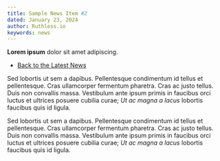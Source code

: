 ```yaml
---
title: Sample News Item #2
dated: January 23, 2024
author: Ruthless.io
keywords: news
---
```


**Lorem ipsum** dolor sit amet adipiscing.

* [Back to the Latest News](/news)

Sed lobortis ut sem a dapibus. Pellentesque condimentum id tellus et pellentesque. Cras ullamcorper fermentum pharetra. Cras ac justo tellus. Duis non convallis massa. Vestibulum ante ipsum primis in faucibus orci luctus et ultrices posuere cubilia curae; *Ut ac magna a lacus* lobortis faucibus quis id ligula.

Sed lobortis ut sem a dapibus. Pellentesque condimentum id tellus et pellentesque. Cras ullamcorper fermentum pharetra. Cras ac justo tellus. Duis non convallis massa. Vestibulum ante ipsum primis in faucibus orci luctus et ultrices posuere cubilia curae; *Ut ac magna a lacus* lobortis faucibus quis id ligula.
